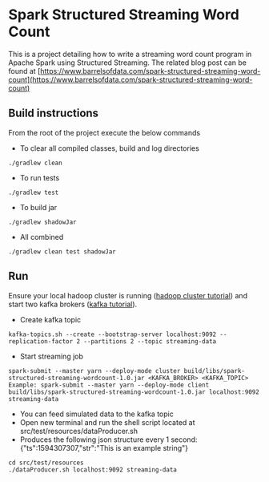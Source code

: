 # Spark Structured Streaming Word Count
This is a project detailing how to write a streaming word count program in Apache Spark using Structured Streaming. The related blog post can be found at [https://www.barrelsofdata.com/spark-structured-streaming-word-count](https://www.barrelsofdata.com/spark-structured-streaming-word-count)

## Build instructions
From the root of the project execute the below commands
- To clear all compiled classes, build and log directories
```shell script
./gradlew clean
```
- To run tests
```shell script
./gradlew test
```
- To build jar
```shell script
./gradlew shadowJar
```
- All combined
```shell script
./gradlew clean test shadowJar
```

## Run
Ensure your local hadoop cluster is running ([hadoop cluster tutorial](https://www.barrelsofdata.com/apache-hadoop-pseudo-distributed-mode)) and start two kafka brokers ([kafka tutorial](https://www.barrelsofdata.com/apache-kafka-setup)).
- Create kafka topic
```shell script
kafka-topics.sh --create --bootstrap-server localhost:9092 --replication-factor 2 --partitions 2 --topic streaming-data
```
- Start streaming job
```shell script
spark-submit --master yarn --deploy-mode cluster build/libs/spark-structured-streaming-wordcount-1.0.jar <KAFKA_BROKER> <KAFKA_TOPIC>
Example: spark-submit --master yarn --deploy-mode client build/libs/spark-structured-streaming-wordcount-1.0.jar localhost:9092 streaming-data
```
- You can feed simulated data to the kafka topic
- Open new terminal and run the shell script located at src/test/resources/dataProducer.sh
- Produces the following json structure every 1 second: {"ts":1594307307,"str":"This is an example string"}
```shell script
cd src/test/resources
./dataProducer.sh localhost:9092 streaming-data
```